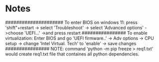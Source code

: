 # Notes
 
#####################
To enter BIOS on windows 11: press 'shift"+restart -> select 'Troubleshoot' -> select 'Advanced options' ->choose 'UEFI...' ->and press restart
################
To enable virtualization: Enter BIOS and go 'UEFI firmware..' -> Adv options -> CPU setup -> change 'Intel Virtual. Tech' to 'enable' -> save changes 
################
NOTE: command 'python -m pip freeze > req1.txt' would create req1.txt file that containes all python  dependencies.